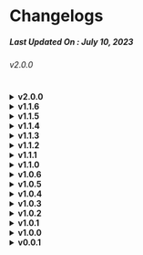# Changelogs
##### Last Updated On : July 10, 2023
###### v2.0.0


#
<details><summary><strong>v2.0.0</strong></summary>
  
  - [SYS/FM] Accurate -8 FMC Calculation/Trim Settings/Flight models based on FCOM and Real References  
  - [FX/EXT] NewLight Effects  
  - [EXT] New GE Engine Textures/Anims  
  - [FM] Some FM Improvements  
  - [UI] Added Tips  
  
  - [SYS/FM] Systems/Flight models are completely overhauled based on AAU2  
  - [SYS/FM/LIV/SND] Split GEnx-1B64/Trent1000-H Variants  
  - [EXT] Added model.v2  
  - (High Res mesh, Unmirrored UV mapping for Tail/Engines/Wings/Bottom-Gear-Door/Cargo-Hinge)  
  
  - [SYS] Corrected GE Engine MFD Gauges  
  - [SYS] Corrected GE Engine FMC Values  
  - [SYS/FM] Adjusted Engines Power/Fuel Flow to match FCOM, Real Reference and SimBrief  
  - [EXT] Corrected Airplane Height  
  - [EXT] Corrected Gear Hinge Animations as irl  
  - [UI] The Installer has a function to patch/use Third-Party SoundPacks easily  
  - [UI] The Installer has a function to convert Older Liveries (For ~v1.1.6) with User Selected Engine Variants  
  - (For real B788 operators, GE/RR is selected by default. For virtual, GE is selected.)  
  - [FM] Adjusted Steering Sensitivity  
  - [FM] Adjusted Pitch/Roll/Yaw Stability  
  
  - [EXT] Adjusted GPU/Fuel Pipes to the correct position  
  - [EXT] Adjusted GPU/Fuel Truck position to the correct one  
  - [LIV] Liveries no longer need to include its own panel.cfg  
  - [EXT] New Engines Animation  
  - [EXT] New Engine textures  
  - [LIV] Added ANA Saba Special Livery (JA801A)  
  - [LIV] Added TUI Livery (T-GUIH)  
  - [FX] Added APU Blur effect  
  
  - [UI] Added Custom Loading Screen Images  
  - (Currently not working due to Asobo's bug)  
  - [LIV] ANA/JAL Custom Wing textures  
  - [FX] More brighter Beacon/Strobo Light  
  - [FM] Weight fix
</details>

<details><summary><strong>v1.1.6</strong></summary>

  - Fixed problem with ANA and JAL engine animations when using with B78XH(dev) since v1.1.1
</details>

<details><summary><strong>v1.1.5</strong></summary>

  - Fixed problem with rudder not being enabled.  
  - Fixed a problem with the livery converter.
  - The problem with the loss of Animation for Engine in third party liveries is due to a change in the latest B78XH.
  - The flight model is now based on the one used until v1.0.5 (basic Flight Model). v1.0.6-v1.1.4 flight models are named "exp Flight Model" and you can specify which one to use from the Settings tab before installation/update.
  - control issues could be improved.
</details>

<details><summary><strong>v1.1.4</strong></summary>

  - Fix Livery Converter issue  
  - Add revert function to Livery Converter
</details>

<details><summary><strong>v1.1.3</strong></summary>

  - Fixed problems with exp installation  
  - Updated livery conversion function  
  - Updated menu  
  - Updated FAQ page
</details>

<details><summary><strong>v1.1.2</strong></summary>

  - New installer  
  - Created FAQ Page
  - Remove texts/decals showed in front of the cockpit.  
  - Fix Strobe lights direction
  - The engine thrust has been reduced to 0.92  
  - Added code to phase out the CLB 1/2 limit at FL100 and above as irl, (so low climb rate has been solved.)  
  - Added code to show optimum, maximum and recommended altitude based on current weight in FMC page.  
  - Improved Control stability
</details>

<details><summary><strong>v1.1.1</strong></summary>

  - Fixed liveries bug  
  - Increased engine thrust power
</details>

<details><summary><strong>v1.1.0</strong></summary>

  - Realistic flight model based on documentation  
  - Engine parameters from GEnx-1B67  
  - More realistic strobe and beacon lights  
  - More realistic fuel consumption  
  - FMC payload manager adjusted for -8  
  - Front wheels can now turn up to 70° left/right  
  - Fuel pump bug fixed  
  - The sound is now using the B78X(or B78XH) one.  
  - Support for B78XH (latest exp) separated from default 78X  
  - (recommended B78XH is latest Dev)  
</details>

<details><summary><strong>v1.0.6</strong></summary>

  - Fixed APU issues.  
  - Top beacon light in correct position.  
  - Some of the models have been reworked, the definition has been increased, and some bugs in the models have been fixed.  
  - Fixed American livery's engine painting.  
  - The installer detects the latest B78XH(dev) and adapts configs to the new engine animations.
</details>

<details><summary><strong>v1.0.5</strong></summary>

  - Even if the folder name of HD78XH (downloaded by Community-Downlaoder) is B78XH-dev, it will be detected (as dev version).  
  - Parameters such as engine thrust, fuel consumption, etc. will be the same as the (installed) B78XH after runned v1.0.5-installer.  
  - (-1B76 instead of GEnx-1B70, but more realistic to fly than before).
</details>

<details><summary><strong>v1.0.4</strong></summary>

  - The installer has changed from .exe to .bat+.py. This eliminates false positives of substitution-type-malware by McAfee.  
  - Liveries/models Updated.  
</details>

<details><summary><strong>v1.0.3</strong></summary>

  - Fix for some users cannot run installer.
</details>

<details><summary><strong>v1.0.2</strong></summary>

  - The installer no longer checking for Asobo B78X, as there was still a problem with Steam users not being able to use the installer.
</details>

<details><summary><strong>v1.0.1</strong></summary>

  - Fixed an issue Steam users were getting an error when running the installer.
</details>

<details><summary><strong>v1.0.0</strong></summary>

  - Corrected Cockpit Position  
  - Corrected Aerodynamics configs  
  - Corrected Camera configs  
  - Corrected AFT Cargo Position  
  - Systems compatibility with HD  
  - Fixed broken instruments  
  - FMC now shows correct engines name  
  - Corrected flaps settings in FMC  
  - Fixed Strobe Lights  
  - Fixed Interior Lights (e.g. Dome Lights)  
  - Fixed Logo Lights missing  
  - Fixed Wipers missing  
  - Corrected Flaps config / EICAS Instruments / FMC Settings (deleted flaps 10, 17, 18)  
  - Changed Flap lever decals  
  - Changed Flaps Speed Limit decals.  
  - Fixed ailerons inverted  
  - Fixed Qatar livery  
  - Added Liveries : Air Canada, United Airlines (New - 2019, not irl)
</details>

<details><summary><strong>v0.0.1</strong></summary>

  - Initial release
</details>
